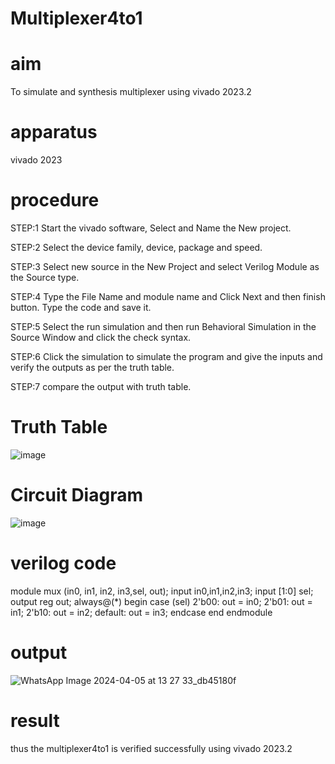 # Multiplexer4to1
# aim
To simulate and synthesis multiplexer using vivado 2023.2

# apparatus
vivado 2023

# procedure
STEP:1 Start the vivado software, Select and Name the New project.

STEP:2 Select the device family, device, package and speed.

STEP:3 Select new source in the New Project and select Verilog Module as the Source type.

STEP:4 Type the File Name and module name and Click Next and then finish button. Type the code and save it.

STEP:5 Select the run simulation and then run Behavioral Simulation in the Source Window and click the check syntax.

STEP:6 Click the simulation to simulate the program and give the inputs and verify the outputs as per the truth table.

STEP:7 compare the output with truth table.

# Truth Table
![image](https://github.com/RESMIRNAIR/Multiplexer4to1/assets/154305926/f1dac9e1-e938-4072-bfa9-c17a0a54b7c7)
# Circuit Diagram
![image](https://github.com/RESMIRNAIR/Multiplexer4to1/assets/154305926/f8ea8610-f6fc-4de3-a68a-5a9a4cfcd673)

# verilog code
module mux (in0, in1, in2, in3,sel, out);
input in0,in1,in2,in3;
input [1:0] sel;
output reg out;
always@(*)
begin
case (sel)
2'b00: out = in0;
2'b01: out = in1;
2'b10: out = in2;
default: out = in3;
endcase
end
endmodule

# output
![WhatsApp Image 2024-04-05 at 13 27 33_db45180f](https://github.com/lathika024/Multiplexer4to1/assets/165888553/46cf63be-56a2-417a-b32f-a93dba371bd3)



# result
thus the multiplexer4to1 is verified successfully using vivado 2023.2
